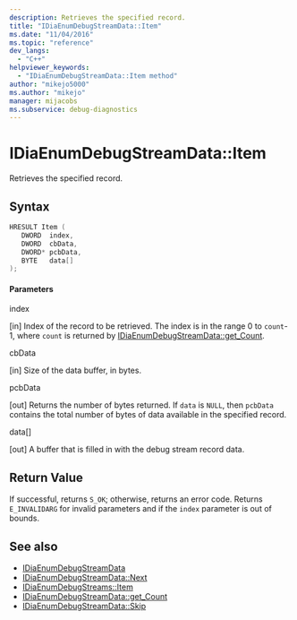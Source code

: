 ```yaml
---
description: Retrieves the specified record.
title: "IDiaEnumDebugStreamData::Item"
ms.date: "11/04/2016"
ms.topic: "reference"
dev_langs:
  - "C++"
helpviewer_keywords:
  - "IDiaEnumDebugStreamData::Item method"
author: "mikejo5000"
ms.author: "mikejo"
manager: mijacobs
ms.subservice: debug-diagnostics
---
```


# IDiaEnumDebugStreamData::Item

Retrieves the specified record.

## Syntax

```c++
HRESULT Item ( 
   DWORD  index,
   DWORD  cbData,
   DWORD* pcbData,
   BYTE   data[]
);
```

#### Parameters

index

[in] Index of the record to be retrieved. The index is in the range 0 to `count`-1, where `count` is returned by [IDiaEnumDebugStreamData::get_Count](../../debugger/debug-interface-access/idiaenumdebugstreamdata-get-count.md).

cbData

[in] Size of the data buffer, in bytes.

pcbData

[out] Returns the number of bytes returned. If `data` is `NULL`, then `pcbData` contains the total number of bytes of data available in the specified record.

data[]

[out] A buffer that is filled in with the debug stream record data.

## Return Value

If successful, returns `S_OK`; otherwise, returns an error code. Returns `E_INVALIDARG` for invalid parameters and if the `index` parameter is out of bounds.

## See also

- [IDiaEnumDebugStreamData](../../debugger/debug-interface-access/idiaenumdebugstreamdata.md)
- [IDiaEnumDebugStreamData::Next](../../debugger/debug-interface-access/idiaenumdebugstreamdata-next.md)
- [IDiaEnumDebugStreams::Item](../../debugger/debug-interface-access/idiaenumdebugstreams-item.md)
- [IDiaEnumDebugStreamData::get_Count](../../debugger/debug-interface-access/idiaenumdebugstreamdata-get-count.md)
- [IDiaEnumDebugStreamData::Skip](../../debugger/debug-interface-access/idiaenumdebugstreamdata-skip.md)
